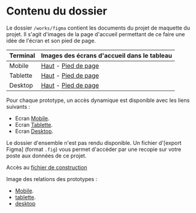 # Contenu du dossier

Le dossier `/works/figma` contient les documents du projet de maquette du projet. Il s'agit d'images de la page d'accueil permettant de ce faire une idée de l'écran et son pied de page.

| Terminal | Images des écrans d'accueil dans le tableau |
|----------|---------------------------------------------|
| Mobile | [Haut](img_tta-figma-mobile-accueil-top.png) - [Pied de page](img_tta-figma-mobile-accueil-bottom.png) |
| Tablette | [Haut](img_tta-figma-tablette-accueil-top.png) - [Pied de page](img_tta-figma-tablette-accueil-bottom.png) |
| Desktop | [Haut](img_tta-figma-desktop-accueil-top.png) - [Pied de page](img_tta-figma-desktop-accueil-bottom.png) |

Pour chaque prototype, un accès dynamique est disponible avec les liens suivants :

- Ecran [Mobile](https://www.figma.com/proto/qXuPqUwbBLIb0LQW5Bre6o/TTA_CEF?page-id=335%3A21412&node-id=335-21493&p=f&viewport=1%2C46%2C0.06&t=cfrH81woVyaBrooV-1&scaling=scale-down&content-scaling=fixed&starting-point-node-id=335%3A21493&show-proto-sidebar=1).
- Ecran [Tablette](https://www.figma.com/proto/qXuPqUwbBLIb0LQW5Bre6o/TTA_CEF?page-id=296%3A26445&node-id=296-26516&p=f&viewport=230%2C331%2C0.16&t=U8KZoyGGLzFCG74K-1&scaling=scale-down&content-scaling=fixed&starting-point-node-id=296%3A26516).
- Ecran [Desktop](https://www.figma.com/proto/qXuPqUwbBLIb0LQW5Bre6o/TTA_CEF?page-id=296%3A19083&node-id=296-19094&p=f&viewport=73%2C100%2C0.23&t=iW3fdkLkFP7Pke8u-1&scaling=scale-down&content-scaling=fixed&starting-point-node-id=296%3A19129).

Le dossier d'ensemble n'est pas rendu disponible. Un fichier d'[export Figma] (format `.fig`) vous permet d'accéder par une recopie sur votre poste aux données de ce projet.

Accès au [fichier de construction](https://www.figma.com/design/qXuPqUwbBLIb0LQW5Bre6o/TTA_CEF?node-id=335-21412&t=TAtHU4Gg4CVHuUia-1)

Image des relations des prototypes :

- [Mobile](img_tta-figma-mobile-schema-prototype.png).
- [tablette](img_tta-figma-tablette-schema-prototype.png).
- [desktop](img_tta-figma-desktop-schema-prototype.png)
